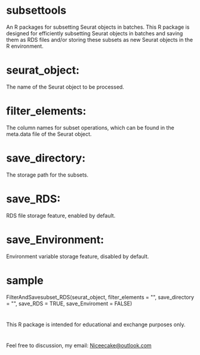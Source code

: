 # subsettools
An R packages for subsetting Seurat objects in batches.
This R package is designed for efficiently subsetting Seurat objects in batches and saving them as RDS files
and/or storing these subsets as new Seurat objects in the R environment.
# seurat_object:
The name of the Seurat object to be processed.
# filter_elements: 
The column names for subset operations, which can be found in the meta.data file of the Seurat object.
# save_directory: 
The storage path for the subsets.
# save_RDS:
RDS file storage feature, enabled by default.
# save_Environment: 
Environment variable storage feature, disabled by default.
# sample
FilterAndSavesubset_RDS(seurat_object,
                        filter_elements = "",
                        save_directory = "",
                        save_RDS = TRUE,
                        save_Enviroment = FALSE)
# 
This R package is intended for educational and exchange purposes only.
#
Feel free to discussion, my email: Niceecake@outlook.com

